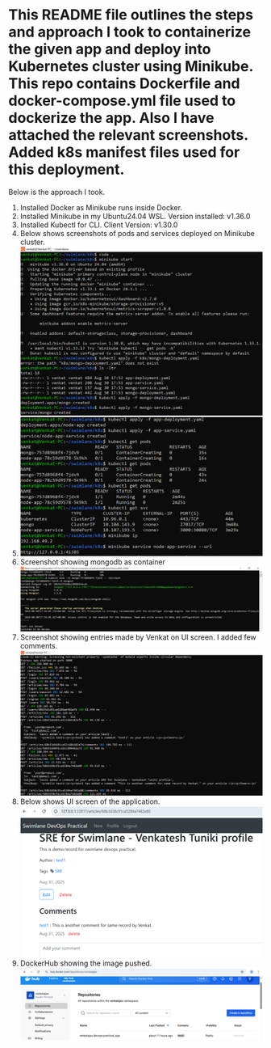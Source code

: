 # This README file outlines the steps and approach I took to containerize the given app and deploy into Kubernetes cluster using Minikube. This repo contains Dockerfile and docker-compose.yml file used to dockerize the app. Also I have attached the relevant screenshots. Added k8s manifest files used for this deployment.

Below is the approach I took.
1) Installed Docker as Minikube runs inside Docker.
2) Installed Minikube in my Ubuntu24.04 WSL. Version installed: v1.36.0
3) Installed Kubectl for CLI. Client Version: v1.30.0
4) Below shows screenshots of pods and services deployed on Minikube cluster.
![alt text](image.png)
5) ![alt text](image-1.png)
6) Screenshot showing mongodb as container
![alt text](image-2.png)
7) Screenshot showing entries made by Venkat on UI screen. I added few comments.
![alt text](image-3.png)
8) Below shows UI screen of the application.
![alt text](image-4.png)
9) DockerHub showing the image pushed.
![alt text](image-5.png)
